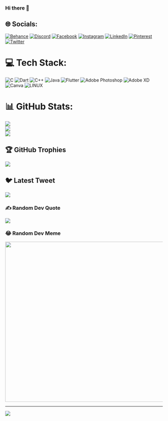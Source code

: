 ### Hi there 👋


## 🌐 Socials:
[![Behance](https://img.shields.io/badge/Behance-1769ff?logo=behance&logoColor=white)](https://behance.net/https://www.behance.net/ananeleyan) [![Discord](https://img.shields.io/badge/Discord-%237289DA.svg?logo=discord&logoColor=white)](https://discord.gg/https://discord.com/channels/@me) [![Facebook](https://img.shields.io/badge/Facebook-%231877F2.svg?logo=Facebook&logoColor=white)](https://facebook.com/https://www.facebook.com/profile.php?id=100010405154689) [![Instagram](https://img.shields.io/badge/Instagram-%23E4405F.svg?logo=Instagram&logoColor=white)](https://instagram.com/https://l.facebook.com/l.php?u=https%3A%2F%2Fwww.instagram.com%2Fartist.anan_alayyan%3Ffbclid%3DIwAR0WWzL9uSXv0SjD3PbOyMNnzakPh_M_nDTgu2Kk7Kg9jJ5DuDS88arxsMA&h=AT3gOzwmoD6DqlV7xFha0Rnc_qtEjcLZ2E03K-jrV-qZAD783G2Ubp4IA2ki6pmiG9_2gNj7mQd6vc3yCtJIGqrBwfmFrBtt7rcCDMbbLEbwmg6j5spvBQpDcux3PdvkS7C_) [![LinkedIn](https://img.shields.io/badge/LinkedIn-%230077B5.svg?logo=linkedin&logoColor=white)](https://linkedin.com/in/https://l.facebook.com/l.php?u=https%3A%2F%2Flinkedin.com%2Fin%2Fanan-elayan%3Ffbclid%3DIwAR0eUYLTveUYfbbwuFS6gvJse-GrW8Y3vGyTISMuXyqL1C8nCZ7x-z3Js7M&h=AT3G0FLk9caQ7VMWMnjBpU2sv7Lkgk3dLovQWmBvKSNTsir1VxCIH6H-D02mRBS9Ng4V7aDi1FCuNELuIUndW64E87V_LdmnCJ1nN1a1JDmhcuYTx_n8_HbRXd2XEN6Id2pZ) [![Pinterest](https://img.shields.io/badge/Pinterest-%23E60023.svg?logo=Pinterest&logoColor=white)](https://pinterest.com/https://www.pinterest.com/ananalian1122/) [![Twitter](https://img.shields.io/badge/Twitter-%231DA1F2.svg?logo=Twitter&logoColor=white)](https://twitter.com/https://twitter.com/anan_elayan) 

# 💻 Tech Stack:
![C](https://img.shields.io/badge/c-%2300599C.svg?style=for-the-badge&logo=c&logoColor=white) ![Dart](https://img.shields.io/badge/dart-%230175C2.svg?style=for-the-badge&logo=dart&logoColor=white) ![C++](https://img.shields.io/badge/c++-%2300599C.svg?style=for-the-badge&logo=c%2B%2B&logoColor=white) ![Java](https://img.shields.io/badge/java-%23ED8B00.svg?style=for-the-badge&logo=java&logoColor=white) ![Flutter](https://img.shields.io/badge/Flutter-%2302569B.svg?style=for-the-badge&logo=Flutter&logoColor=white) ![Adobe Photoshop](https://img.shields.io/badge/adobephotoshop-%2331A8FF.svg?style=for-the-badge&logo=adobephotoshop&logoColor=white) ![Adobe XD](https://img.shields.io/badge/Adobe%20XD-470137?style=for-the-badge&logo=Adobe%20XD&logoColor=#FF61F6) ![Canva](https://img.shields.io/badge/Canva-%2300C4CC.svg?style=for-the-badge&logo=Canva&logoColor=white) ![LINUX](https://img.shields.io/badge/Linux-FCC624?style=for-the-badge&logo=linux&logoColor=black)
# 📊 GitHub Stats:
![](https://github-readme-stats.vercel.app/api?username=Anan-Eleyan&theme=dark&hide_border=false&include_all_commits=true&count_private=true)<br/>
![](https://github-readme-streak-stats.herokuapp.com/?user=Anan-Eleyan&theme=dark&hide_border=false)<br/>
![](https://github-readme-stats.vercel.app/api/top-langs/?username=Anan-Eleyan&theme=dark&hide_border=false&include_all_commits=true&count_private=true&layout=compact)

## 🏆 GitHub Trophies
![](https://github-profile-trophy.vercel.app/?username=Anan-Eleyan&theme=radical&no-frame=false&no-bg=true&margin-w=4)

## 🐦 Latest Tweet
[![](https://gtce.itsvg.in/api?username=https://twitter.com/anan_elayan)](https://github.com/VishwaGauravIn/github-twitter-card-embed)

### ✍️ Random Dev Quote
![](https://quotes-github-readme.vercel.app/api?type=horizontal&theme=radical)

### 😂 Random Dev Meme
<img src="https://rm.up.railway.app/" width="512px"/>

---
[![](https://visitcount.itsvg.in/api?id=Anan-Eleyan&icon=0&color=0)](https://visitcount.itsvg.in)

<!-- Proudly created with GPRM ( https://gprm.itsvg.in ) -->
